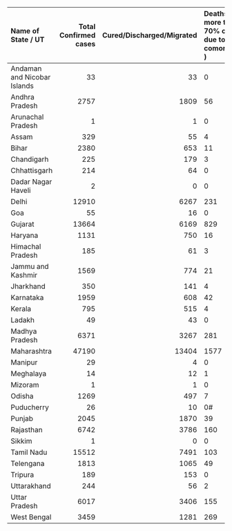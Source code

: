 | Name of State / UT          |   Total Confirmed cases |   Cured/Discharged/Migrated | Deaths ( more than 70% cases due to comorbidities )   |
|:----------------------------|------------------------:|----------------------------:|:------------------------------------------------------|
| Andaman and Nicobar Islands |                      33 |                          33 | 0                                                     |
| Andhra Pradesh              |                    2757 |                        1809 | 56                                                    |
| Arunachal Pradesh           |                       1 |                           1 | 0                                                     |
| Assam                       |                     329 |                          55 | 4                                                     |
| Bihar                       |                    2380 |                         653 | 11                                                    |
| Chandigarh                  |                     225 |                         179 | 3                                                     |
| Chhattisgarh                |                     214 |                          64 | 0                                                     |
| Dadar Nagar Haveli          |                       2 |                           0 | 0                                                     |
| Delhi                       |                   12910 |                        6267 | 231                                                   |
| Goa                         |                      55 |                          16 | 0                                                     |
| Gujarat                     |                   13664 |                        6169 | 829                                                   |
| Haryana                     |                    1131 |                         750 | 16                                                    |
| Himachal Pradesh            |                     185 |                          61 | 3                                                     |
| Jammu and Kashmir           |                    1569 |                         774 | 21                                                    |
| Jharkhand                   |                     350 |                         141 | 4                                                     |
| Karnataka                   |                    1959 |                         608 | 42                                                    |
| Kerala                      |                     795 |                         515 | 4                                                     |
| Ladakh                      |                      49 |                          43 | 0                                                     |
| Madhya Pradesh              |                    6371 |                        3267 | 281                                                   |
| Maharashtra                 |                   47190 |                       13404 | 1577                                                  |
| Manipur                     |                      29 |                           4 | 0                                                     |
| Meghalaya                   |                      14 |                          12 | 1                                                     |
| Mizoram                     |                       1 |                           1 | 0                                                     |
| Odisha                      |                    1269 |                         497 | 7                                                     |
| Puducherry                  |                      26 |                          10 | 0#                                                    |
| Punjab                      |                    2045 |                        1870 | 39                                                    |
| Rajasthan                   |                    6742 |                        3786 | 160                                                   |
| Sikkim                      |                       1 |                           0 | 0                                                     |
| Tamil Nadu                  |                   15512 |                        7491 | 103                                                   |
| Telengana                   |                    1813 |                        1065 | 49                                                    |
| Tripura                     |                     189 |                         153 | 0                                                     |
| Uttarakhand                 |                     244 |                          56 | 2                                                     |
| Uttar Pradesh               |                    6017 |                        3406 | 155                                                   |
| West Bengal                 |                    3459 |                        1281 | 269                                                   |